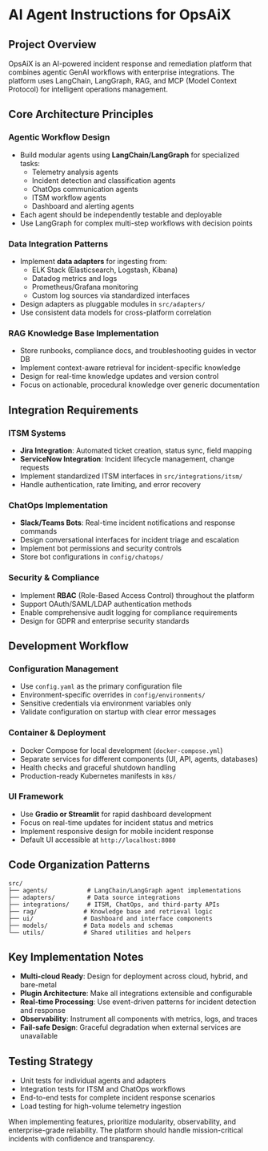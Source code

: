 # AI Agent Instructions for OpsAiX

## Project Overview
OpsAiX is an AI-powered incident response and remediation platform that combines agentic GenAI workflows with enterprise integrations. The platform uses LangChain, LangGraph, RAG, and MCP (Model Context Protocol) for intelligent operations management.

## Core Architecture Principles

### Agentic Workflow Design
- Build modular agents using **LangChain/LangGraph** for specialized tasks:
  - Telemetry analysis agents
  - Incident detection and classification agents  
  - ChatOps communication agents
  - ITSM workflow agents
  - Dashboard and alerting agents
- Each agent should be independently testable and deployable
- Use LangGraph for complex multi-step workflows with decision points

### Data Integration Patterns
- Implement **data adapters** for ingesting from:
  - ELK Stack (Elasticsearch, Logstash, Kibana)
  - Datadog metrics and logs
  - Prometheus/Grafana monitoring
  - Custom log sources via standardized interfaces
- Design adapters as pluggable modules in `src/adapters/`
- Use consistent data models for cross-platform correlation

### RAG Knowledge Base Implementation
- Store runbooks, compliance docs, and troubleshooting guides in vector DB
- Implement context-aware retrieval for incident-specific knowledge
- Design for real-time knowledge updates and version control
- Focus on actionable, procedural knowledge over generic documentation

## Integration Requirements

### ITSM Systems
- **Jira Integration**: Automated ticket creation, status sync, field mapping
- **ServiceNow Integration**: Incident lifecycle management, change requests
- Implement standardized ITSM interfaces in `src/integrations/itsm/`
- Handle authentication, rate limiting, and error recovery

### ChatOps Implementation  
- **Slack/Teams Bots**: Real-time incident notifications and response commands
- Design conversational interfaces for incident triage and escalation
- Implement bot permissions and security controls
- Store bot configurations in `config/chatops/`

### Security & Compliance
- Implement **RBAC** (Role-Based Access Control) throughout the platform
- Support OAuth/SAML/LDAP authentication methods
- Enable comprehensive audit logging for compliance requirements
- Design for GDPR and enterprise security standards

## Development Workflow

### Configuration Management
- Use `config.yaml` as the primary configuration file
- Environment-specific overrides in `config/environments/`
- Sensitive credentials via environment variables only
- Validate configuration on startup with clear error messages

### Container & Deployment
- Docker Compose for local development (`docker-compose.yml`)
- Separate services for different components (UI, API, agents, databases)
- Health checks and graceful shutdown handling
- Production-ready Kubernetes manifests in `k8s/`

### UI Framework
- Use **Gradio or Streamlit** for rapid dashboard development
- Focus on real-time updates for incident status and metrics
- Implement responsive design for mobile incident response
- Default UI accessible at `http://localhost:8080`

## Code Organization Patterns

```
src/
├── agents/           # LangChain/LangGraph agent implementations
├── adapters/         # Data source integrations  
├── integrations/     # ITSM, ChatOps, and third-party APIs
├── rag/             # Knowledge base and retrieval logic
├── ui/              # Dashboard and interface components
├── models/          # Data models and schemas
└── utils/           # Shared utilities and helpers
```

## Key Implementation Notes

- **Multi-cloud Ready**: Design for deployment across cloud, hybrid, and bare-metal
- **Plugin Architecture**: Make all integrations extensible and configurable
- **Real-time Processing**: Use event-driven patterns for incident detection and response
- **Observability**: Instrument all components with metrics, logs, and traces
- **Fail-safe Design**: Graceful degradation when external services are unavailable

## Testing Strategy
- Unit tests for individual agents and adapters
- Integration tests for ITSM and ChatOps workflows  
- End-to-end tests for complete incident response scenarios
- Load testing for high-volume telemetry ingestion

When implementing features, prioritize modularity, observability, and enterprise-grade reliability. The platform should handle mission-critical incidents with confidence and transparency.